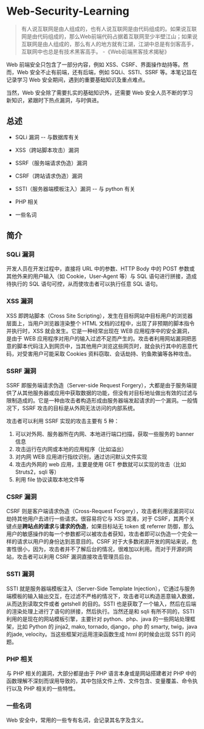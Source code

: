 # Web-Security-Learning

> 有人说互联网是由人组成的，也有人说互联网是由代码组成的。如果说互联网是由代码组成的，那么Web前端代码占据着互联网至少半壁江山；如果说互联网是由人组成的，那么有人的地方就有江湖，江湖中总是有剑客高手，互联网中也总是有技术黑客高手。	-《Web前端黑客技术揭秘》

Web 前端安全只包含了一部分内容，例如 XSS、CSRF、界面操作劫持等。然而，Web 安全不止有前端，还有后端，例如 SQLi、SSTI、SSRF 等。本笔记旨在记录学习 Web 安全期间，遇到的重要基础知识及重点难点。

当然，Web 安全除了需要扎实的基础知识外，还需要 Web 安全人员不断的学习新知识，紧跟时下热点漏洞，与时俱进。



## 总述

* SQLi 漏洞 -- 与数据库有关

* XSS（跨站脚本攻击）漏洞

* SSRF（服务端请求伪造）漏洞

* CSRF（跨站请求伪造）漏洞

* SSTI（服务器端模板注入）漏洞 -- 与 python 有关

* PHP 相关

* 一些名词

  

## 简介

### SQLi 漏洞

开发人员在开发过程中，直接将 URL 中的参数、HTTP Body 中的 POST 参数或其他外来的用户输入（如 Cookie，User-Agent 等）与 SQL 语句进行拼接，造成待执行的 SQL 语句可控，从而使攻击者可以执行任意 SQL 语句。



### XSS 漏洞

XSS 即跨站脚本（Cross Site Scripting），发生在目标网站中目标用户的浏览器层面上，当用户浏览器渲染整个 HTML 文档的过程中，出现了非预期的脚本指令并执行时，XSS 就会发生。它是一种经常出现在 WEB 应用程序中的安全漏洞，是由于 WEB 应用程序对用户的输入过滤不足而产生的。攻击者利用网站漏洞把恶意的脚本代码注入到网页中，当其他用户浏览这些网页时，就会执行其中的恶意代码，对受害用户可能采取 Cookies 资料窃取、会话劫持、钓鱼欺骗等各种攻击。



### SSRF 漏洞

SSRF 即服务端请求伪造（Server-side Request Forgery），大都是由于服务端提供了从其他服务器或应用中获取数据的功能，但没有对目标地址做出有效的过滤与限制造成的。它是一种由攻击者构造形成由服务器端发起请求的一个漏洞。一般情况下，SSRF 攻击的目标是从外网无法访问的内部系统。

攻击者可以利用 SSRF 实现的攻击主要有 5 种：

1. 可以对外网、服务器所在内网、本地进行端口扫描，获取一些服务的 banner 信息
2. 攻击运行在内网或本地的应用程序（比如溢出）
3. 对内网 WEB 应用进行指纹识别，通过访问默认文件实现
4. 攻击内外网的 web 应用，主要是使用 GET 参数就可以实现的攻击（比如 Struts2，sqli 等）
5. 利用 file 协议读取本地文件等



### CSRF 漏洞

CSRF 则是客户端请求伪造（Cross-Request Forgery），攻击者利用该漏洞可以劫持其他用户去进行一些请求。很容易将它与 XSS 混淆，对于 CSRF，其两个关键点是**跨站点的请求**与**请求的伪造**，如果目标站无 token 或 referrer 防御，那么用户的敏感操作的每一个参数都可以被攻击者获知，攻击者即可以伪造一个完全一样的请求以用户的身份达到恶意目的。CSRF 对于大多数闭源开发的网站来说，危害性很小，因为，攻击者并不了解后台的情况，很难加以利用。而对于开源的网站，攻击者可以利用 CSRF 漏洞直接攻击管理员后台。



### SSTI 漏洞

SSTI 就是服务器端模板注入（Server-Side Template Injection），它通过与服务端模板的输入输出交互，在过滤不严格的情况下，攻击者可以构造恶意输入数据，从而达到读取文件或者 getshell 的目的。SSTI 也是获取了一个输入，然后在后端的渲染处理上进行了语句的拼接，然后执行。当然还是和 sqli 有所不同的，SSTI 利用的是现在的网站模板引擎，主要针对 python、php、java 的一些网站处理框架，比如 Python 的 jinja2, mako, tornado, django，php 的 smarty, twig，java的jade, velocity。当这些框架对运用渲染函数生成 html 的时候会出现 SSTI 的问题。



### PHP 相关

与 PHP 相关的漏洞，大部分都是由于 PHP 语言本身或是网站搭建者对 PHP 中的函数理解不深刻而误用导致的，其中包括文件上传、文件包含、变量覆盖、命令执行以及 PHP 相关的一些特性。



### 一些名词

Web 安全中，常用的一些专有名词，会记录其名字及含义。